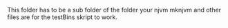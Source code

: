 This folder has to be a sub folder of the folder your njvm mknjvm and other files are for the testBins skript to work.

